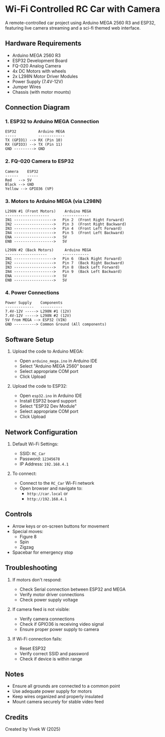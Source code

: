 # Wi-Fi Controlled RC Car with Camera

A remote-controlled car project using Arduino MEGA 2560 R3 and ESP32, featuring live camera streaming and a sci-fi themed web interface.

## Hardware Requirements

- Arduino MEGA 2560 R3
- ESP32 Development Board
- FQ-020 Analog Camera
- 4x DC Motors with wheels
- 2x L298N Motor Driver Modules
- Power Supply (7.4V-12V)
- Jumper Wires
- Chassis (with motor mounts)

## Connection Diagram

### 1. ESP32 to Arduino MEGA Connection
```
ESP32          Arduino MEGA
-----          ------------
TX (GPIO1) --> RX (Pin 10)
RX (GPIO3) --> TX (Pin 11)
GND ---------> GND
```

### 2. FQ-020 Camera to ESP32
```
Camera    ESP32
------    -----
Red   --> 5V
Black --> GND
Yellow --> GPIO36 (VP)
```

### 3. Motors to Arduino MEGA (via L298N)
```
L298N #1 (Front Motors)    Arduino MEGA
--------------------      ------------
IN1 ------------------>   Pin 2  (Front Right Forward)
IN2 ------------------>   Pin 3  (Front Right Backward)
IN3 ------------------>   Pin 4  (Front Left Forward)
IN4 ------------------>   Pin 5  (Front Left Backward)
ENA ------------------>   5V
ENB ------------------>   5V

L298N #2 (Back Motors)     Arduino MEGA
-------------------       ------------
IN1 ------------------>   Pin 6  (Back Right Forward)
IN2 ------------------>   Pin 7  (Back Right Backward)
IN3 ------------------>   Pin 8  (Back Left Forward)
IN4 ------------------>   Pin 9  (Back Left Backward)
ENA ------------------>   5V
ENB ------------------>   5V
```

### 4. Power Connections
```
Power Supply    Components
-------------   ----------
7.4V-12V -----> L298N #1 (12V)
7.4V-12V -----> L298N #2 (12V)
5V from MEGA --> ESP32 (VIN)
GND ----------> Common Ground (All components)
```

## Software Setup

1. Upload the code to Arduino MEGA:
   - Open `arduino_mega.ino` in Arduino IDE
   - Select "Arduino MEGA 2560" board
   - Select appropriate COM port
   - Click Upload

2. Upload the code to ESP32:
   - Open `esp32.ino` in Arduino IDE
   - Install ESP32 board support
   - Select "ESP32 Dev Module"
   - Select appropriate COM port
   - Click Upload

## Network Configuration

1. Default Wi-Fi Settings:
   - SSID: `RC_Car`
   - Password: `12345678`
   - IP Address: `192.168.4.1`

2. To connect:
   - Connect to the `RC_Car` Wi-Fi network
   - Open browser and navigate to:
     - `http://car.local` or
     - `http://192.168.4.1`

## Controls

- Arrow keys or on-screen buttons for movement
- Special moves:
  - Figure 8
  - Spin
  - Zigzag
- Spacebar for emergency stop

## Troubleshooting

1. If motors don't respond:
   - Check Serial connection between ESP32 and MEGA
   - Verify motor driver connections
   - Check power supply voltage

2. If camera feed is not visible:
   - Verify camera connections
   - Check if GPIO36 is receiving video signal
   - Ensure proper power supply to camera

3. If Wi-Fi connection fails:
   - Reset ESP32
   - Verify correct SSID and password
   - Check if device is within range

## Notes

- Ensure all grounds are connected to a common point
- Use adequate power supply for motors
- Keep wires organized and properly insulated
- Mount camera securely for stable video feed

## Credits

Created by Vivek W (2025)
